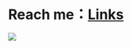 # Reach me：[Links](https://linktr.ee/5j_54d93)

<picture>
  <source
    srcset="https://github-readme-stats.vercel.app/api?username=5j54d93&show_icons=true&title_color=ADBAC7&text_color=ADBAC7&icon_color=539BF5&border_color=C9D5E11B&bg_color=2D333B&border_radius=6&custom_title=GitHub%20Stats&ring_color=539BF5"
    media="(prefers-color-scheme: dark)"
  />
  <source
    srcset="https://github-readme-stats.vercel.app/api?username=5j54d93&show_icons=true&title_color=24292F&text_color=24292F&icon_color=0969DA&border_color=1F232826&bg_color=F6F8FA&border_radius=6&custom_title=GitHub%20Stats&ring_color=0969DA"
    media="(prefers-color-scheme: light), (prefers-color-scheme: no-preference)"
  />
  <img src="https://github-readme-stats.vercel.app/api?username=5j54d93&show_icons=true" />
</picture>
